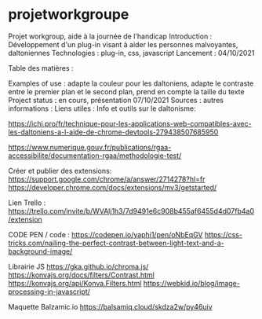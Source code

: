 # projetworkgroupe

Projet workgroup, aide à la journée de l'handicap
Introduction :
Développement d'un plug-in visant à aider les personnes malvoyantes, daltoniennes
Technologies :
plug-in, css, javascript
Lancement :
04/10/2021

Table des matières :
 
Examples of use : adapte la couleur pour les daltoniens, adapte le contraste entre le premier plan et le second plan, prend en compte la taille du texte
Project status : en cours, présentation 07/10/2021
Sources :
autres informations :
Liens utiles :
Info et outils sur le daltonisme:

https://ichi.pro/fr/technique-pour-les-applications-web-compatibles-avec-les-daltoniens-a-l-aide-de-chrome-devtools-279438507685950 

https://www.numerique.gouv.fr/publications/rgaa-accessibilite/documentation-rgaa/methodologie-test/

Créer et publier des extensions: 
https://support.google.com/chrome/a/answer/2714278?hl=fr  
https://developer.chrome.com/docs/extensions/mv3/getstarted/

Lien Trello : 
https://trello.com/invite/b/WVAlj1h3/7d9491e6c908b455af6455d4d07fb4a0/extension

CODE PEN / code :
https://codepen.io/yaphi1/pen/oNbEqGV
https://css-tricks.com/nailing-the-perfect-contrast-between-light-text-and-a-background-image/

Librairie JS 
https://gka.github.io/chroma.js/
https://konvajs.org/docs/filters/Contrast.html
https://konvajs.org/api/Konva.Filters.html
https://webkid.io/blog/image-processing-in-javascript/

Maquette Balzamic.io
https://balsamiq.cloud/skdza2w/py46uiv

